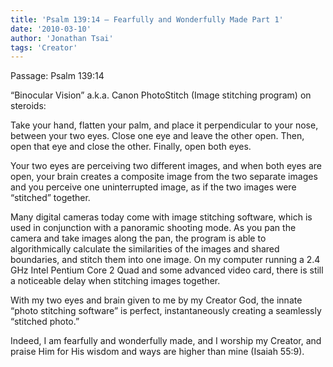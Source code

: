 ```yaml
---
title: 'Psalm 139:14 – Fearfully and Wonderfully Made Part 1'
date: '2010-03-10'
author: 'Jonathan Tsai'
tags: 'Creator'
---
```

Passage: Psalm 139:14

“Binocular Vision” a.k.a. Canon PhotoStitch (Image stitching program) on steroids:

Take your hand, flatten your palm, and place it perpendicular to your nose, between your two eyes. Close one eye and leave the other open. Then, open that eye and close the other. Finally, open both eyes.

Your two eyes are perceiving two different images, and when both eyes are open, your brain creates a composite image from the two separate images and you perceive one uninterrupted image, as if the two images were “stitched” together.

Many digital cameras today come with image stitching software, which is used in conjunction with a panoramic shooting mode. As you pan the camera and take images along the pan, the program is able to algorithmically calculate the similarities of the images and shared boundaries, and stitch them into one image. On my computer running a 2.4 GHz Intel Pentium Core 2 Quad and some advanced video card, there is still a noticeable delay when stitching images together.

With my two eyes and brain given to me by my Creator God, the innate “photo stitching software” is perfect, instantaneously creating a seamlessly “stitched photo.”

Indeed, I am fearfully and wonderfully made, and I worship my Creator, and praise Him for His wisdom and ways are higher than mine (Isaiah 55:9).
